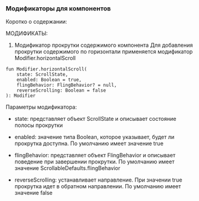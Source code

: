 ### Модификаторы для компонентов
Коротко о содержании:



МОДИФИКАТЫ:

1. Модификатор прокрутки содержимого компонента
Для добавления прокрутки содержимого по горизонтали применяется модификатор Modifier.horizontalScroll
```
fun Modifier.horizontalScroll(
    state: ScrollState,
    enabled: Boolean = true,
    flingBehavior: FlingBehavior? = null,
    reverseScrolling: Boolean = false
): Modifier
```
Параметры модификатора:

- state: представляет объект ScrollState и описывает состояние полосы прокрутки

- enabled: значение типа Boolean, которое указывает, будет ли прокрутка доступна. По умолчанию имеет значение true

- flingBehavior: представляет объект FlingBehavior и описывает поведение при завершении прокрутки. По умолчанию имеет значение ScrollableDefaults.flingBehavior

- reverseScrolling: устанавливает направление. При значении true прокрутка идет в обратном направлении. По умолчанию имеет значение false
